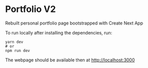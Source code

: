 # Portfolio V2

Rebuilt personal portfolio page bootstrapped with Create Next App

To run locally after installing the dependencies, run:

```
yarn dev
# or
npm run dev
```

The webpage should be available then at [http://localhost:3000](http://localhost:3000)
